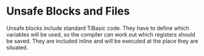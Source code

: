 Unsafe Blocks and Files
=======================

Unsafe blocks include standard TiBasic code. They have to define which variables will be used, so the compiler can work out which registers should be saved. They are included inline and will be executed at the place they are situated. 
